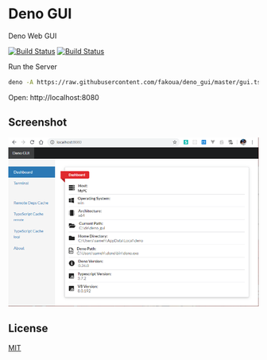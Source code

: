 # Deno GUI

Deno Web GUI

[![Build Status](https://api.travis-ci.com/fakoua/deno_gui.svg?branch=master)](https://travis-ci.com/fakoua/deno_gui)
[![Build Status](https://github.com/fakoua/deno_gui/workflows/CI/badge.svg?branch=master&event=push)](https://github.com/fakoua/soxa/actions)


Run the Server

```bash
deno -A https://raw.githubusercontent.com/fakoua/deno_gui/master/gui.ts
```

Open: http://localhost:8080

## Screenshot

![Deno GUI](https://raw.githubusercontent.com/fakoua/deno_gui/master/assets/deno_gui01.png)

## License

[MIT](LICENSE)
